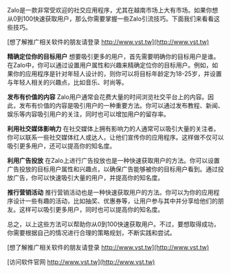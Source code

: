 Zalo是一款非常受欢迎的社交应用程序，尤其在越南市场上大有市场。如果你想从0到100快速获取用户，那么你需要掌握一些Zalo引流技巧。下面我们来看看这些技巧。

[想了解推广相关软件的朋友请登录 http://www.vst.tw](http://www.vst.tw)

**精确定位你的目标用户**
想要吸引更多的用户，首先需要明确你的目标用户是谁。在Zalo中，你可以通过设置用户属性和兴趣来精确定位你的目标用户。例如，如果你的应用程序是针对年轻人设计的，则你可以将目标年龄定为18-25岁，并设置与年轻人相关的兴趣点，比如音乐、时尚等。

**发布有价值的内容**
Zalo用户通常会花费大量的时间浏览社交平台上的内容。因此，发布有价值的内容是吸引用户的一种重要方法。你可以通过发布教程、新闻、娱乐等内容吸引用户的关注，同时也可以增加用户的留存率。

**利用社交媒体影响力**
在社交媒体上拥有影响力的人通常可以吸引大量的关注者。你可以联系一些社交媒体红人或达人，让他们宣传你的应用程序。这样做不仅可以吸引更多用户，还可以提高你的知名度。

**利用广告投放**
在Zalo上进行广告投放也是一种快速获取用户的方法。你可以设置广告投放的目标用户属性和兴趣点，以确保广告能够被你的目标用户看到。通过投放广告，你可以快速吸引大量的用户，并提高你的知名度。

**推行营销活动**
推行营销活动也是一种快速获取用户的方法。你可以为你的应用程序设计一些有趣的活动，比如抽奖、优惠券等，让用户参与其中并分享给他们的朋友。这样可以吸引更多用户，同时也可以提高你的知名度。

总之，以上这些方法可以帮助你从0到100快速获取用户。不过，要想取得成功，你需要根据自己的情况进行合理的策略规划，不断实践和尝试。

[想了解推广相关软件的朋友请登录 http://www.vst.tw](http://www.vst.tw)


[访问软件官网 http://www.vst.tw](http://www.vst.tw)
